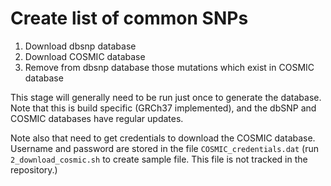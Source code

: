 # Create list of common SNPs

1. Download dbsnp database
2. Download COSMIC database
3. Remove from dbsnp database those mutations which exist in COSMIC database

This stage will generally need to be run just once to generate the database.
Note that this is build specific (GRCh37 implemented), and the dbSNP and COSMIC databases have regular updates.

Note also that need to get credentials to download the COSMIC database.  Username and password
are stored in the file `COSMIC_credentials.dat` (run `2_download_cosmic.sh` to create sample
file.  This file is not tracked in the repository.)


